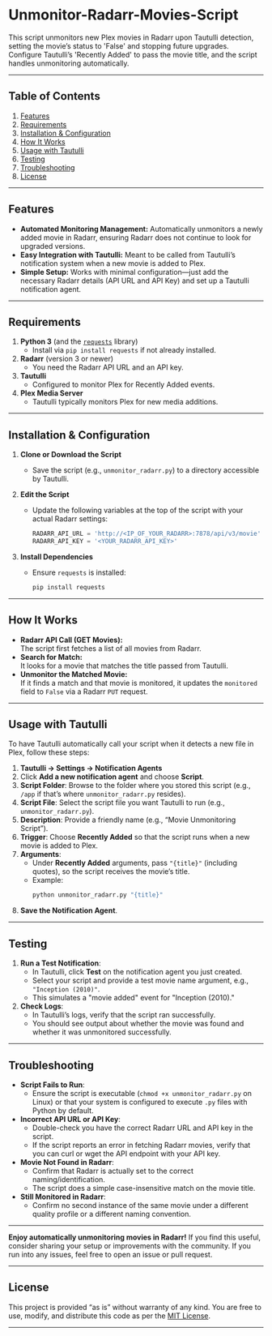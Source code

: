 # Unmonitor-Radarr-Movies-Script
This script unmonitors new Plex movies in Radarr upon Tautulli detection, setting the movie’s status to 'False' and stopping future upgrades. Configure Tautulli’s 'Recently Added' to pass the movie title, and the script handles unmonitoring automatically.


---

## Table of Contents

1. [Features](#features)  
2. [Requirements](#requirements)  
3. [Installation & Configuration](#installation--configuration)
4. [How It Works](#how-it-works)
5. [Usage with Tautulli](#usage-with-tautulli)
6. [Testing](#testing)
7. [Troubleshooting](#troubleshooting)
8. [License](#license)

---

## Features

- **Automated Monitoring Management:** Automatically unmonitors a newly added movie in Radarr, ensuring Radarr does not continue to look for upgraded versions.  
- **Easy Integration with Tautulli:** Meant to be called from Tautulli’s notification system when a new movie is added to Plex.  
- **Simple Setup:** Works with minimal configuration—just add the necessary Radarr details (API URL and API Key) and set up a Tautulli notification agent.  

---

## Requirements

1. **Python 3** (and the [`requests`](https://pypi.org/project/requests/) library)  
   - Install via `pip install requests` if not already installed.  
2. **Radarr** (version 3 or newer)  
   - You need the Radarr API URL and an API key.  
3. **Tautulli**  
   - Configured to monitor Plex for Recently Added events.  
4. **Plex Media Server**  
   - Tautulli typically monitors Plex for new media additions.

---

## Installation & Configuration

1. **Clone or Download the Script**  
   - Save the script (e.g., `unmonitor_radarr.py`) to a directory accessible by Tautulli.

2. **Edit the Script**  
   - Update the following variables at the top of the script with your actual Radarr settings:
     ```python
     RADARR_API_URL = 'http://<IP_OF_YOUR_RADARR>:7878/api/v3/movie'
     RADARR_API_KEY = '<YOUR_RADARR_API_KEY>'
     ```
   
3. **Install Dependencies**  
   - Ensure `requests` is installed:
     ```bash
     pip install requests
     ```

---

## How It Works

- **Radarr API Call (GET Movies):**  
  The script first fetches a list of all movies from Radarr.  
- **Search for Match:**  
  It looks for a movie that matches the title passed from Tautulli.  
- **Unmonitor the Matched Movie:**  
  If it finds a match and that movie is monitored, it updates the `monitored` field to `False` via a Radarr `PUT` request.

---

## Usage with Tautulli

To have Tautulli automatically call your script when it detects a new file in Plex, follow these steps:

1. **Tautulli → Settings → Notification Agents**  
2. Click **Add a new notification agent** and choose **Script**.  
3. **Script Folder**: Browse to the folder where you stored this script (e.g., `/app` if that’s where `unmonitor_radarr.py` resides).  
4. **Script File**: Select the script file you want Tautulli to run (e.g., `unmonitor_radarr.py`).  
5. **Description**: Provide a friendly name (e.g., “Movie Unmonitoring Script”).  
6. **Trigger**: Choose **Recently Added** so that the script runs when a new movie is added to Plex.  
7. **Arguments**:  
   - Under **Recently Added** arguments, pass `"{title}"` (including quotes), so the script receives the movie’s title.  
   - Example:  
     ```bash
     python unmonitor_radarr.py "{title}"
     ```
8. **Save the Notification Agent**.

---

## Testing

1. **Run a Test Notification**:  
   - In Tautulli, click **Test** on the notification agent you just created.  
   - Select your script and provide a test movie name argument, e.g., `"Inception (2010)"`.  
   - This simulates a "movie added" event for "Inception (2010)."  
2. **Check Logs**:  
   - In Tautulli’s logs, verify that the script ran successfully.  
   - You should see output about whether the movie was found and whether it was unmonitored successfully.

---

## Troubleshooting

- **Script Fails to Run**:  
  - Ensure the script is executable (`chmod +x unmonitor_radarr.py` on Linux) or that your system is configured to execute `.py` files with Python by default.
- **Incorrect API URL or API Key**:  
  - Double-check you have the correct Radarr URL and API key in the script.  
  - If the script reports an error in fetching Radarr movies, verify that you can curl or wget the API endpoint with your API key.  
- **Movie Not Found in Radarr**:  
  - Confirm that Radarr is actually set to the correct naming/identification.  
  - The script does a simple case-insensitive match on the movie title.  
- **Still Monitored in Radarr**:  
  - Confirm no second instance of the same movie under a different quality profile or a different naming convention.

---


**Enjoy automatically unmonitoring movies in Radarr!** If you find this useful, consider sharing your setup or improvements with the community. If you run into any issues, feel free to open an issue or pull request.


---

## License

This project is provided “as is” without warranty of any kind. You are free to use, modify, and distribute this code as per the [MIT License](https://opensource.org/licenses/MIT).

---
